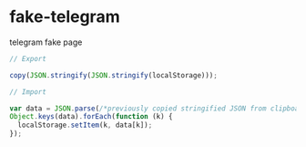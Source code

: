 # fake-telegram
 telegram fake page

```javascript
// Export

copy(JSON.stringify(JSON.stringify(localStorage)));

```

```javascript
// Import

var data = JSON.parse(/*previously copied stringified JSON from clipboard*/);
Object.keys(data).forEach(function (k) {
  localStorage.setItem(k, data[k]);
});
```